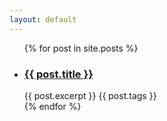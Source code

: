 ```yaml
---
layout: default
---
```


<ul>
  {% for post in site.posts %}
    <li>
      <h3><a href="{{ post.url }}">{{ post.title }}</a></h3>
      {{ post.excerpt }}
      {{ post.tags }}
    </li>
  {% endfor %}
</ul>